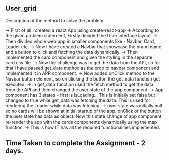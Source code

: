 ## User_grid

Description of the method to solve the problem

-> First of all I created a react App using create-react-app
-> According to the given problem statement, Firstly decided the User interface layout.
-> Then divided whole web app in smaller components like - Navbar, Card, Loader etc.
-> Now I have created a Navbar that showcase the brand name and a button to click and fetching the data dynamically.
-> Then implemented the card component and given the styling in the separate card.css file.
-> Now the challenge was to get the data from the API, so for that I have passed get_data method as the prop to navbar component and implemented it in APP component.
-> Now added onClick method to the Navbar button element, so on clicking the button the get_data function get executed.
-> In get_data function used the fetch method to get the data from the API and then changed the user state of the app component.
-> App component has 3 states - first is isLoading... This is initially set false but changed to true while get_data was fetching the data. This is used for rendering the Loader while data was fetching.
-> user state was initially null so no cards will be shown at initial startup of the app. onClick of the button the user state has data as object. Now this state change of app component re-render the app with the cards components dynamically using the map function.
-> This is how IT has all the required functionalities implemented.



## Time Taken to complete the Assignment - 2 days.